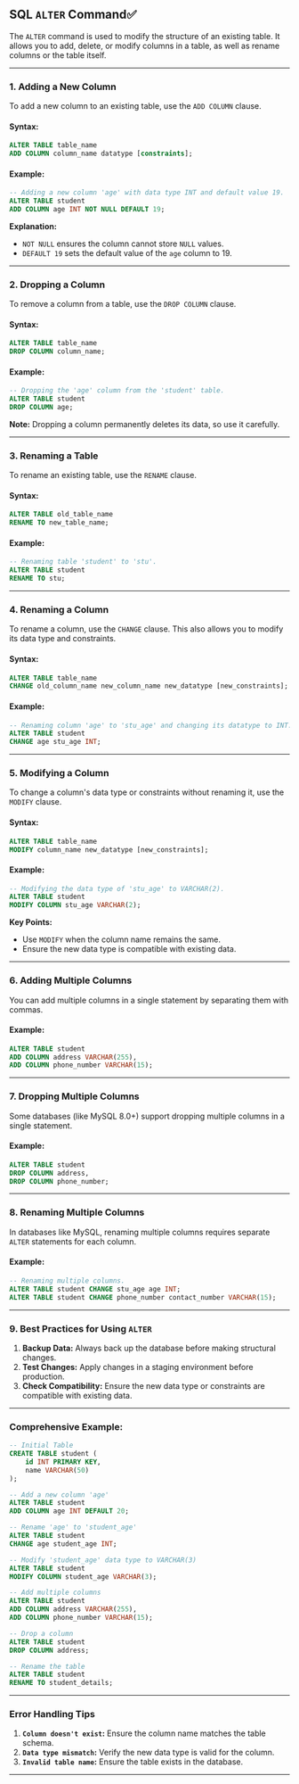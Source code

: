 

## **SQL `ALTER` Command**✅

The `ALTER` command is used to modify the structure of an existing table. It allows you to add, delete, or modify columns in a table, as well as rename columns or the table itself.

---

### **1. Adding a New Column**

To add a new column to an existing table, use the `ADD COLUMN` clause.

#### Syntax:
```sql
ALTER TABLE table_name 
ADD COLUMN column_name datatype [constraints];
```

#### Example:
```sql
-- Adding a new column 'age' with data type INT and default value 19.
ALTER TABLE student 
ADD COLUMN age INT NOT NULL DEFAULT 19;
```

**Explanation:**
- `NOT NULL` ensures the column cannot store `NULL` values.
- `DEFAULT 19` sets the default value of the `age` column to 19.

---

### **2. Dropping a Column**

To remove a column from a table, use the `DROP COLUMN` clause.

#### Syntax:
```sql
ALTER TABLE table_name 
DROP COLUMN column_name;
```

#### Example:
```sql
-- Dropping the 'age' column from the 'student' table.
ALTER TABLE student 
DROP COLUMN age;
```

**Note:** Dropping a column permanently deletes its data, so use it carefully.

---

### **3. Renaming a Table**

To rename an existing table, use the `RENAME` clause.

#### Syntax:
```sql
ALTER TABLE old_table_name 
RENAME TO new_table_name;
```

#### Example:
```sql
-- Renaming table 'student' to 'stu'.
ALTER TABLE student 
RENAME TO stu;
```

---

### **4. Renaming a Column**

To rename a column, use the `CHANGE` clause. This also allows you to modify its data type and constraints.

#### Syntax:
```sql
ALTER TABLE table_name 
CHANGE old_column_name new_column_name new_datatype [new_constraints];
```

#### Example:
```sql
-- Renaming column 'age' to 'stu_age' and changing its datatype to INT.
ALTER TABLE student 
CHANGE age stu_age INT;
```

---

### **5. Modifying a Column**

To change a column's data type or constraints without renaming it, use the `MODIFY` clause.

#### Syntax:
```sql
ALTER TABLE table_name 
MODIFY column_name new_datatype [new_constraints];
```

#### Example:
```sql
-- Modifying the data type of 'stu_age' to VARCHAR(2).
ALTER TABLE student 
MODIFY COLUMN stu_age VARCHAR(2);
```

**Key Points:**
- Use `MODIFY` when the column name remains the same.
- Ensure the new data type is compatible with existing data.

---

### **6. Adding Multiple Columns**

You can add multiple columns in a single statement by separating them with commas.

#### Example:
```sql
ALTER TABLE student 
ADD COLUMN address VARCHAR(255),
ADD COLUMN phone_number VARCHAR(15);
```

---

### **7. Dropping Multiple Columns**

Some databases (like MySQL 8.0+) support dropping multiple columns in a single statement.

#### Example:
```sql
ALTER TABLE student 
DROP COLUMN address,
DROP COLUMN phone_number;
```

---

### **8. Renaming Multiple Columns**

In databases like MySQL, renaming multiple columns requires separate `ALTER` statements for each column.

#### Example:
```sql
-- Renaming multiple columns.
ALTER TABLE student CHANGE stu_age age INT;
ALTER TABLE student CHANGE phone_number contact_number VARCHAR(15);
```

---

### **9. Best Practices for Using `ALTER`**

1. **Backup Data:** Always back up the database before making structural changes.
2. **Test Changes:** Apply changes in a staging environment before production.
3. **Check Compatibility:** Ensure the new data type or constraints are compatible with existing data.

---

### **Comprehensive Example:**

```sql
-- Initial Table
CREATE TABLE student (
    id INT PRIMARY KEY,
    name VARCHAR(50)
);

-- Add a new column 'age'
ALTER TABLE student 
ADD COLUMN age INT DEFAULT 20;

-- Rename 'age' to 'student_age'
ALTER TABLE student 
CHANGE age student_age INT;

-- Modify 'student_age' data type to VARCHAR(3)
ALTER TABLE student 
MODIFY COLUMN student_age VARCHAR(3);

-- Add multiple columns
ALTER TABLE student 
ADD COLUMN address VARCHAR(255),
ADD COLUMN phone_number VARCHAR(15);

-- Drop a column
ALTER TABLE student 
DROP COLUMN address;

-- Rename the table
ALTER TABLE student 
RENAME TO student_details;
```

---

### **Error Handling Tips**

1. **`Column doesn't exist`:** Ensure the column name matches the table schema.
2. **`Data type mismatch`:** Verify the new data type is valid for the column.
3. **`Invalid table name`:** Ensure the table exists in the database.

---
